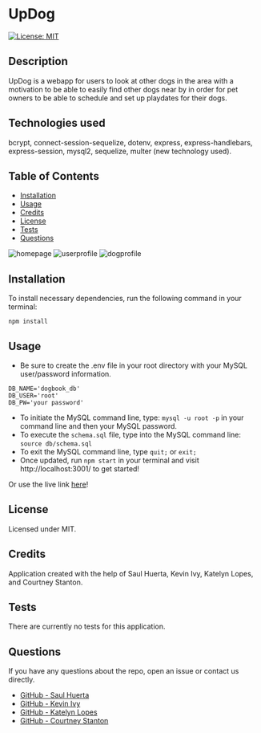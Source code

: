 # UpDog
  [![License: MIT](https://img.shields.io/badge/License-MIT-green.svg)](https://opensource.org/licenses/MIT)
  ## Description
  UpDog is a webapp for users to look at other dogs in the area with a motivation to be able to easily find other dogs near by in order for pet owners to be able to schedule and set up playdates for their dogs.
  ## Technologies used
  bcrypt, connect-session-sequelize, dotenv, express, express-handlebars, express-session, mysql2, sequelize, multer (new technology used).
  ## Table of Contents
  * [Installation](#installation)
  * [Usage](#usage)
  * [Credits](#credits)
  * [License](#license)
  * [Tests](#tests)
  * [Questions](#questions)
  
  ![homepage](https://raw.githubusercontent.com/kevin-ivy/facebook-but-dogs/develop/utils/images/homepage.PNG)
  ![userprofile](https://raw.githubusercontent.com/kevin-ivy/facebook-but-dogs/develop/utils/images/mydogs.PNG)
  ![dogprofile](https://raw.githubusercontent.com/kevin-ivy/facebook-but-dogs/develop/utils/images/dogprofile.PNG)
  
  ## Installation
  To install necessary dependencies, run the following command in your terminal:
  ```
  npm install 
  ```
  ## Usage
   * Be sure to create the .env file in your root directory with your MySQL user/password information.  
  ```
  DB_NAME='dogbook_db'
  DB_USER='root'
  DB_PW='your password'  
  ```
  * To initiate the MySQL command line, type: `mysql -u root -p` in your command line and then your MySQL password.
  * To execute the `schema.sql` file, type into the MySQL command line: `source db/schema.sql`
  * To exit the MySQL command line, type `quit;` or `exit;`
  * Once updated, run `npm start` in your terminal and visit http://localhost:3001/ to get started!
  
  Or use the live link [here](https://gentle-badlands-57330.herokuapp.com/)!

  ## License
  Licensed under MIT.
  ## Credits
  Application created with the help of Saul Huerta, Kevin Ivy, Katelyn Lopes, and Courtney Stanton.
  ## Tests
  There are currently no tests for this application.
  ## Questions
  If you have any questions about the repo, open an issue or contact us directly.
  * [GitHub - Saul Huerta](https://github.com/saul10huerta)
  * [GitHub - Kevin Ivy](https://github.com/kevin-ivy)
  * [GitHub - Katelyn Lopes](https://github.com/Kaynalem)
  * [GitHub - Courtney Stanton](https://github.com/clstanton)
  
